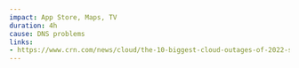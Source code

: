 ```yaml
---
impact: App Store, Maps, TV
duration: 4h
cause: DNS problems
links:
- https://www.crn.com/news/cloud/the-10-biggest-cloud-outages-of-2022-so-far?page=6
---
```

